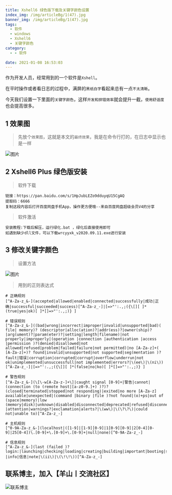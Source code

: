```yaml
---
title: Xshell6 绿色版下载及关键字颜色设置
index_img: /img/articleBg/1(47).jpg
banner_img: /img/articleBg/1(47).jpg
tags: 
  - 软件
  - windows
  - Xshell6
  - 关键字颜色
category:
  - - 软件
 
date: 2021-01-08 16:53:03
---
```


作为开发人员，经常用到的一个软件是`Xshell`。

在平时操作或者看日志的过程中，满屏的`黑纸白字`看起来总有一点`不太清晰`。

今天我们设置一下里面的`关键字颜色`，这样`开发和排错效率`就会提升一截，`使用舒适度`也会提高很多。

<!-- more -->

## 1 效果图

> 先放个`效果图`，这就是本文的`最终效果`，我是在命令行打的，在日志中显示也是一样

![图片](/img/articleContent/Xshell_关键字颜色设置/1.png)

## 2 Xshell6 Plus 绿色版安装

> 软件下载

```
链接：https://pan.baidu.com/s/1HpJubLEZo9dduyqU15CgAQ 
提取码：6666 
复制这段内容后打开百度网盘手机App，操作更方便哦--来自百度网盘超级会员V4的分享
```

> 软件激活 

```
安装教程:下载后解压，运行绿化.bat ，绿化后直接使用即可
如遇到缺少dll文件，可以下载wrcyyxk_v2020.09.11.exe进行安装
```

## 3 修改关键字颜色

> 设置方法

![图片](/img/articleContent/Xshell_关键字颜色设置/2.png)

> 用到的正则表达式

```
# 正确规则 
[^A-Za-z_&-](accepted|allowed|enabled|connected|successfully|成功|正确|successful|succeeded|success)[^A-Za-z_-]|[=>"':.,;({\[][ ]*(true|yes|ok)[ ]*[]=>"':.,;)} ]

# 错误规则 
[^A-Za-z_&-]((bad|wrong|incorrect|improper|invalid|unsupported|bad)( file| memory)? (descriptor|alloc(ation)?|addr(ess)?|owner(ship)?|arg(ument)?|param(eter)?|setting|length|filename)|not properly|improperly|(operation |connection |authentication |access |permission )?(denied|disallowed|not allowed|refused|problem|failed|failure|not permitted)|no [A-Za-z]+( [A-Za-z]+)? found|invalid|unsupported|not supported|seg(mentation )?fault|错误|corruption|corrupted|corrupt|overflow|underrun|not ok|unimplemented|unsuccessfull|not implemented|errors?|\(ee\)|\(ni\))[^A-Za-z_-]|[=>"':.,;({\[][ ]*(false|no|ko)[ ]*[]=>"':.,;)} ]

# 警告规则 
[^A-Za-z_&-](\[\-w[A-Za-z-]+\]|caught signal [0-9]+|警告|cannot|(connection (to (remote host|[a-z0-9.]+) )?)?(closed|terminated|stopped|not responding)|exited|no more [A-Za-z] available|unexpected|(command |binary |file )?not found|(o)+ps|out of (space|memory)|low (memory|disk)|unknown|disabled|disconnected|deprecated|refused|disconnect(ion)?|attention|warnings?|exclamation|alerts?|\(ww\)|\(\?\?\)|could not|unable to)[^A-Za-z_-]

# 主机规则 
[^0-9A-Za-z_&-](localhost|([1-9]|[1-9][0-9]|1[0-9][0-9]|2[0-4][0-9]|25[0-4])\.[0-9]+\.[0-9]+\.[0-9]+|null|none)[^0-9A-Za-z_-]

# 信息规则 
[^A-Za-z_&-](last (failed )?login:|launching|checking|loading|creating|building|important|booting|starting|notice|informational|informations?|info|信息|note|\(ii\)|\(\!\!\))[^A-Za-z_-]

```

## 联系博主，加入【羊山丨交流社区】
![联系博主](/img/icon/wechatFindMe.png)